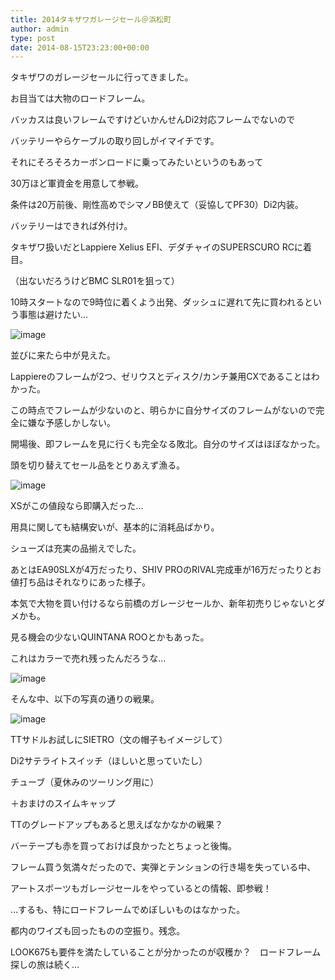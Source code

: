 ```yaml
---
title: 2014タキザワガレージセール＠浜松町
author: admin
type: post
date: 2014-08-15T23:23:00+00:00
---
```


タキザワのガレージセールに行ってきました。

お目当ては大物のロードフレーム。

バッカスは良いフレームですけどいかんせんDi2対応フレームでないので

バッテリーやらケーブルの取り回しがイマイチです。

それにそろそろカーボンロードに乗ってみたいというのもあって

30万ほど軍資金を用意して参戦。

条件は20万前後、剛性高めでシマノBB使えて（妥協してPF30）Di2内装。

バッテリーはできれば外付け。

タキザワ扱いだとLappiere Xelius EFI、デダチャイのSUPERSCURO RCに着目。

（出ないだろうけどBMC SLR01を狙って）

10時スタートなので9時位に着くよう出発、ダッシュに遅れて先に買われるという事態は避けたい…

![image](IMG_20140816_094922.jpg)

並びに来たら中が見えた。

Lappiereのフレームが2つ、ゼリウスとディスク/カンチ兼用CXであることはわかった。

この時点でフレームが少ないのと、明らかに自分サイズのフレームがないので完全に嫌な予感しかしない。

開場後、即フレームを見に行くも完全なる敗北。自分のサイズはほぼなかった。

頭を切り替えてセール品をとりあえず漁る。

![image](IMG_20140816_101550.jpg)

XSがこの値段なら即購入だった…

用具に関しても結構安いが、基本的に消耗品ばかり。

シューズは充実の品揃えでした。

あとはEA90SLXが4万だったり、SHIV PROのRIVAL完成車が16万だったりとお値打ち品はそれなりにあった様子。

本気で大物を買い付けるなら前橋のガレージセールか、新年初売りじゃないとダメかも。

見る機会の少ないQUINTANA ROOとかもあった。

これはカラーで売れ残ったんだろうな…

![image](IMG_20140816_100344.jpg)

そんな中、以下の写真の通りの戦果。

![image](2014-08-1616.32.48.jpg)

TTサドルお試しにSIETRO（文の帽子もイメージして）

Di2サテライトスイッチ（ほしいと思っていたし）

チューブ（夏休みのツーリング用に）

＋おまけのスイムキャップ

TTのグレードアップもあると思えばなかなかの戦果？

バーテープも赤を買っておけば良かったとちょっと後悔。

フレーム買う気満々だったので、実弾とテンションの行き場を失っている中、

アートスポーツもガレージセールをやっているとの情報、即参戦！

…するも、特にロードフレームでめぼしいものはなかった。

都内のワイズも回ったものの空振り。残念。

LOOK675も要件を満たしていることが分かったのが収穫か？　ロードフレーム探しの旅は続く…
